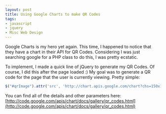 ```yaml
---
layout: post
title: Using Google Charts to make QR Codes
tags:
- javascript
- jquery
- Misc Web Design
---
```

Google Charts is my hero yet again.  This time, I happened to notice that they have a chart in their API for QR Codes.  Considering I was just searching google for a PHP class to do this, I was pretty ecstatic.

To implement, I made a quick line of jQuery to generate my QR Codes.  Of course, I did this after the page loaded :)  My goal was to generate a QR code for the page that the user is currently viewing.  Pretty simple:

```javascript
$("#qrImage").attr('src', 'http://chart.apis.google.com/chart?chs=150x150&cht;=qr&chl;=' + escape(window.location.href) + '&choe;=UTF-8');
```

You can find all of the details and other parameters here: [http://code.google.com/apis/chart/docs/gallery/qr_codes.html](http://code.google.com/apis/chart/docs/gallery/qr_codes.html)
